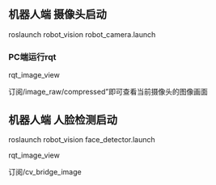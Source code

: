 ## 机器人端 摄像头启动

roslaunch robot_vision robot_camera.launch

### PC端运行rqt

rqt_image_view

订阅/image_raw/compressed”即可查看当前摄像头的图像画面



## 机器人端 人脸检测启动

roslaunch robot_vision face_detector.launch

rqt_image_view

订阅/cv_bridge_image





